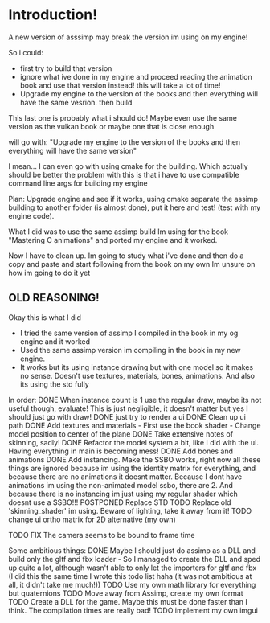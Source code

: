 # Introduction!
A new version of asssimp may break the version im using on my engine!

So i could:
- first try to build that version
- ignore what ive done in my engine and proceed reading the animation book and use that version
  instead! this will take a lot of time!
- Upgrade my engine to the version of the books and then everything will have the same vesrion. then build

This last one is probably what i should do! Maybe even use the same version as the vulkan book or maybe one that is 
close enough

will go with: "Upgrade my engine to the version of the books and then everything will have the same version"

I mean... I can even go with using cmake for the building. Which actually should be better
the problem with this is that i have to use compatible command line args for building my engine

Plan: Upgrade engine and see if it works, using cmake separate the assimp building to another folder (is almost done),
put it here and test! (test with my engine code).

What I did was to use the same assimp build Im using for the book "Mastering C animations" and ported my engine and it worked.

Now I have to clean up.
Im going to study what i've done and then do a copy and paste and start following from the book on my own
Im unsure on how im going to do it yet

OLD REASONING!
------------

Okay this is what I did
- I tried the same version of assimp I compiled in the book in my og engine and it worked
- Used the same assimp version im compiling in the book in my new engine.
- It works but its using instance drawing but with one model so it makes no sense. Doesn't use textures, materials, bones, animations. And also its using the std fully

In order:
DONE When instance count is 1 use the regular draw, maybe its not useful though, evaluate!
    This is just negligible, it doesn't matter but yes I should just go with draw!
DONE just try to render a ui
DONE Clean up ui path
DONE Add textures and materials
    - First use the book shader
    - Change model position to center of the plane
DONE Take extensive notes of skinning, sadly! 
DONE Refactor the model system a bit, like I did with the ui. Having everything in main is becoming mess!
DONE Add bones and animations
DONE Add instancing. Make the SSBO works, right now all these things are ignored because im using the identity matrix for everything, and because there are no animations it doesnt matter.
    Because I dont have animations im using the non-animated model ssbo, there are 2. And because there is no instancing im just using my regular shader which doesnt use a SSBO!!!
POSTPONED Replace STD
TODO Replace old 'skinning_shader' im using. Beware of lighting, take it away from it!
TODO change ui ortho matrix for 2D alternative (my own)

TODO FIX The camera seems to be bound to frame time

Some ambitious things:
DONE Maybe I should just do assimp as a DLL and build only the gltf and fbx loader
    - So I managed to create the DLL and sped up quite a lot, although wasn't able to only let the importers for gltf and fbx
    (I did this the same time I wrote this todo list haha (it was not ambitious at all, it didn't take me much!))
TODO Use my own math library for everything but quaternions
TODO Move away from Assimp, create my own format
TODO Create a DLL for the game. Maybe this must be done faster than I think. The compilation times are really bad!
TODO implement my own imgui